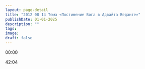 ```yaml
---
layout: page-detail
title: "2012 08 14 Тема «Постижение Бога в Адвайта Веданте»"
publishDate: 01-01-2025
description: ""
tags:
image:
draft: false
---
```


00:00 

42:04 

  
